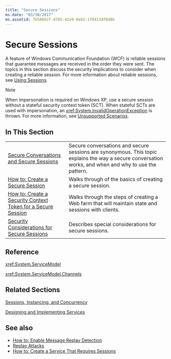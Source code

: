 ```yaml
---
title: "Secure Sessions"
ms.date: "03/30/2017"
ms.assetid: 7b50602f-d7b5-42e9-8e92-1f0413df0d8b
---
```

# Secure Sessions
A feature of Windows Communication Foundation (WCF) is reliable sessions that guarantee messages are received in the order they were sent. The topics in this section discuss the security implications to consider when creating a reliable session. For more information about reliable sessions, see [Using Sessions](../../../../docs/framework/wcf/using-sessions.md).  
  
> [!NOTE]
> When impersonation is required on Windows XP, use a secure session without a stateful security context token (SCT). When stateful SCTs are used with impersonation, an <xref:System.InvalidOperationException> is thrown. For more information, see [Unsupported Scenarios](../../../../docs/framework/wcf/feature-details/unsupported-scenarios.md).  
  
## In This Section  
  
|||  
|-|-|  
|[Secure Conversations and Secure Sessions](../../../../docs/framework/wcf/feature-details/secure-conversations-and-secure-sessions.md)|Secure conversations and secure sessions are synonymous. This topic explains the way a secure conversation works, and when and why to use the pattern.|  
|[How to: Create a Secure Session](../../../../docs/framework/wcf/feature-details/how-to-create-a-secure-session.md)|Walks through of the basics of creating a secure session.|  
|[How to: Create a Security Context Token for a Secure Session](../../../../docs/framework/wcf/feature-details/how-to-create-a-security-context-token-for-a-secure-session.md)|Walks through the steps of creating a Web farm that will maintain state and sessions with clients.|  
|[Security Considerations for Secure Sessions](../../../../docs/framework/wcf/feature-details/security-considerations-for-secure-sessions.md)|Describes special considerations for secure sessions.|  
  
## Reference  
 <xref:System.ServiceModel>  
  
 <xref:System.ServiceModel.Channels>  
  
## Related Sections  
 [Sessions, Instancing, and Concurrency](../../../../docs/framework/wcf/feature-details/sessions-instancing-and-concurrency.md)  
  
 [Designing and Implementing Services](../../../../docs/framework/wcf/designing-and-implementing-services.md)  
  
## See also

- [How to: Enable Message Replay Detection](../../../../docs/framework/wcf/feature-details/how-to-enable-message-replay-detection.md)
- [Replay Attacks](../../../../docs/framework/wcf/feature-details/replay-attacks.md)
- [How to: Create a Service That Requires Sessions](../../../../docs/framework/wcf/feature-details/how-to-create-a-service-that-requires-sessions.md)
